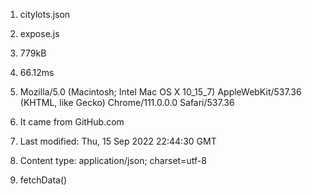 
1. citylots.json
2. expose.js
3. 779kB
4. 66.12ms

5. Mozilla/5.0 (Macintosh; Intel Mac OS X 10_15_7) AppleWebKit/537.36 (KHTML, like Gecko) Chrome/111.0.0.0 Safari/537.36
6. It came from GitHub.com
7. Last modified: Thu, 15 Sep 2022 22:44:30 GMT
8. Content type: application/json; charset=utf-8
9. fetchData()